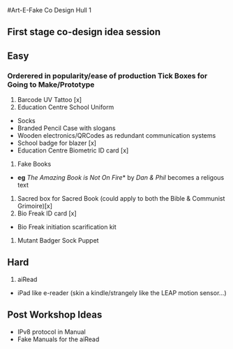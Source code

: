 #Art-E-Fake Co Design Hull 1
## First stage co-design idea session

## Easy
### Orderered in popularity/ease of production Tick Boxes for **Going to Make/Prototype**

 1. Barcode UV Tattoo [x]
 1. Education Centre School Uniform
  * Socks
  * Branded Pencil Case with slogans
  * Wooden electronics/QRCodes as redundant communication systems
  * School badge for blazer [x]
  * Education Centre Biometric ID card [x]
 1. Fake Books 
  * **eg** *The Amazing Book is Not On Fire** by *Dan & Phil* becomes a religous text
 1. Sacred box for Sacred Book (could apply to both the Bible & Communist Grimoire)[x]
 1. Bio Freak ID card [x]
  * Bio Freak initiation scarification kit

 1. Mutant Badger Sock Puppet

## Hard

 1. aiRead
  * iPad like e-reader (skin a kindle/strangely like the LEAP motion sensor...)


## Post Workshop Ideas

 * IPv8 protocol in Manual
 * Fake Manuals for the aiRead

